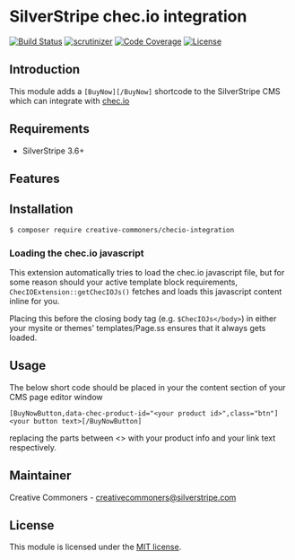 # SilverStripe chec.io integration

[![Build Status](https://scrutinizer-ci.com/g/creative-commoners/silverstripe-checio-integration/badges/build.png?b=master)](https://scrutinizer-ci.com/g/creative-commoners/silverstripe-checio-integration/build-status/master)
[![scrutinizer](https://scrutinizer-ci.com/g/creative-commoners/silverstripe-checio-integration/badges/quality-score.png?b=master)](https://scrutinizer-ci.com/g/creative-commoners/silverstripe-checio-integration/)
[![Code Coverage](https://codecov.io/gh/creative-commoners/silverstripe-checio-integration/branch/master/graph/badge.svg)](https://codecov.io/gh/creative-commoners/silverstripe-checio-integration)
[![License](http://img.shields.io/packagist/l/creative-commoners/silverstripe-checio-integration.svg?style=flat-square)](LICENSE.md)

## Introduction

This module adds a `[BuyNow][/BuyNow]` shortcode to the SilverStripe CMS which can integrate with [chec.io](https://chec.io)

## Requirements

 * SilverStripe 3.6+

## Features


## Installation

 ```sh
 $ composer require creative-commoners/checio-integration
 ```
 
 ### Loading the chec.io javascript
 
 This extension automatically tries to load the chec.io javascript file, but for some reason should your active template block requirements, `ChecIOExtension::getChecIOJs()` fetches and loads this 
 javascript content inline for you. 
 
 Placing this before the closing body tag (e.g. `$ChecIOJs</body>`) in either your mysite or themes' templates/Page.ss ensures that it always
 gets loaded.
 
## Usage

The below short code should be placed in your the content section of your CMS page editor window


`[BuyNowButton,data-chec-product-id="<your product id>",class="btn"]<your button text>[/BuyNowButton]`

replacing the parts between <> with your product info and your link text respectively.

## Maintainer

Creative Commoners - creativecommoners@silverstripe.com

## License

This module is licensed under the [MIT license](LICENSE).
